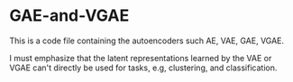 # GAE-and-VGAE
This is a code file containing the autoencoders such AE, VAE, GAE, VGAE.

I must emphasize that the latent representations learned by the  VAE or VGAE can't directly be used for tasks, 
e.g, clustering, and classification.
